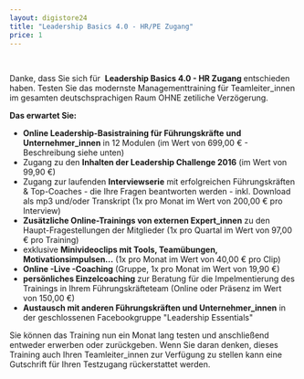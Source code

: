 ```yaml
---
layout: digistore24
title: "Leadership Basics 4.0 - HR/PE Zugang"
price: 1
---
```

<p>&#xA0;</p>
<p>Danke, dass Sie sich f&#xFC;r &#xA0;<strong>Leadership&#xA0;Basics 4.0 - HR Zugang&#xA0;</strong>entschieden haben. Testen Sie das modernste Managementtraining f&#xFC;r Teamleiter_innen im gesamten deutschsprachigen Raum OHNE zetiliche Verz&#xF6;gerung.</p>
<p><strong>Das erwartet Sie:</strong></p>
<ul><li><strong>Online Leadership-Basistraining f&#xFC;r F&#xFC;hrungskr&#xE4;fte</strong>&#xA0;<strong>und Unternehmer_innen</strong> in 12 Modulen (im Wert von 699,00 &#x20AC; - Beschreibung siehe unten)</li>
<li>Zugang zu den <strong>Inhalten der Leadership Challenge 2016</strong> (im Wert von 99,90&#xA0;&#x20AC;)</li>
<li>Zugang zur laufenden <strong>Interviewserie</strong> mit erfolgreichen F&#xFC;hrungskr&#xE4;ften &amp; Top-Coaches - die&#xA0;Ihre Fragen beantworten werden - inkl. Download als mp3 und/oder Transkript (1x pro Monat im Wert von 200,00 &#x20AC; pro Interview)</li>
<li><strong>Zus&#xE4;tzliche Online-Trainings von externen Expert_innen</strong> zu den Haupt-Fragestellungen der Mitglieder (1x pro Quartal im Wert von 97,00 &#x20AC; pro Training)</li>
<li>exklusive <strong>Minivideoclips mit Tools, Team&#xFC;bungen, Motivationsimpulsen...</strong> (1x pro Monat im Wert von 40,00 &#x20AC; pro Clip)</li>
<li><strong>Online -Live -Coaching</strong> (Gruppe, 1x pro Monat im Wert von 19,90 &#x20AC;)</li>
<li><strong>pers&#xF6;nliches Einzelcoaching</strong>&#xA0;zur Beratung f&#xFC;r die Impelmentierung des Trainings in Ihrem F&#xFC;hrungskr&#xE4;fteteam&#xA0;(Online oder Pr&#xE4;senz im Wert von 150,00 &#x20AC;)</li>
<li><strong>Austausch mit anderen F&#xFC;hrungskr&#xE4;ften und Unternehmer_innen</strong> in der geschlossenen Facebookgruppe &quot;Leadership Essentials&quot;</li>
</ul><p>Sie k&#xF6;nnen das Training nun ein Monat lang testen und anschlie&#xDF;end entweder erwerben oder zur&#xFC;ckgeben. Wenn Sie daran denken, dieses Training auch Ihren Teamleiter_innen zur Verf&#xFC;gung zu stellen kann eine Gutschrift f&#xFC;r Ihren Testzugang r&#xFC;ckerstattet werden.</p>